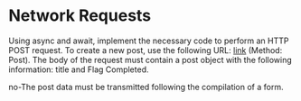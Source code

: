 # Network Requests

Using async and await, implement the necessary code to perform an HTTP POST request. To create a new post, use the following URL: [link](https://jsonplaceholder.typicode.com/posts) (Method: Post). The body of the request must contain a post object with the following information: title and Flag Completed. 


no-The post data must be transmitted following the compilation of a form.
